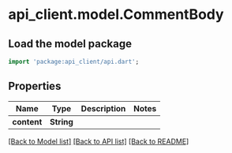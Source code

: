 # api_client.model.CommentBody

## Load the model package
```dart
import 'package:api_client/api.dart';
```

## Properties
Name | Type | Description | Notes
------------ | ------------- | ------------- | -------------
**content** | **String** |  | 

[[Back to Model list]](../README.md#documentation-for-models) [[Back to API list]](../README.md#documentation-for-api-endpoints) [[Back to README]](../README.md)


